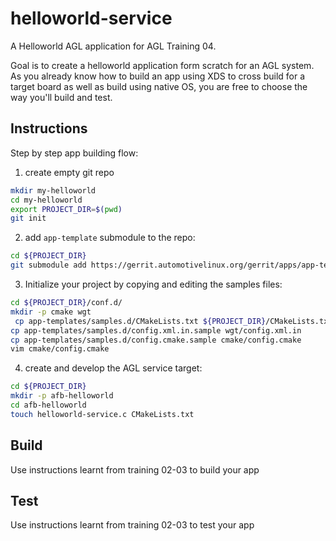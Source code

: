 # helloworld-service

A Helloworld AGL application for AGL Training 04.

Goal is to create a helloworld application form scratch for an AGL
system. As you already know how to build an app using XDS to cross build
for a target board as well as build using native OS, you are free to
choose the way you'll build and test.

## Instructions

Step by step app building flow:

1. create empty git repo
 ```bash
 mkdir my-helloworld
 cd my-helloworld
 export PROJECT_DIR=$(pwd)
 git init
 ```
2. add `app-template` submodule to the repo:
 ```bash
 cd ${PROJECT_DIR}
 git submodule add https://gerrit.automotivelinux.org/gerrit/apps/app-templates conf.d/app-templates
 ```
3. Initialize your project by copying and editing the samples files:
 ```bash
 cd ${PROJECT_DIR}/conf.d/
 mkdir -p cmake wgt
  cp app-templates/samples.d/CMakeLists.txt ${PROJECT_DIR}/CMakeLists.txt
 cp app-templates/samples.d/config.xml.in.sample wgt/config.xml.in
 cp app-templates/samples.d/config.cmake.sample cmake/config.cmake
 vim cmake/config.cmake
 ```
4. create and develop the AGL service target:
 ```bash
 cd ${PROJECT_DIR}
 mkdir -p afb-helloworld
 cd afb-helloworld
 touch helloworld-service.c CMakeLists.txt
 ```

## Build

Use instructions learnt from training 02-03 to build your app

## Test

Use instructions learnt from training 02-03 to test your app
